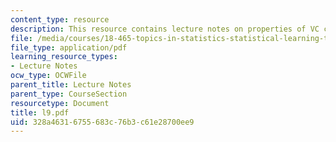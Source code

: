 ```yaml
---
content_type: resource
description: This resource contains lecture notes on properties of VC classes of sets.
file: /media/courses/18-465-topics-in-statistics-statistical-learning-theory-spring-2007/328a46316755683c76b3c61e28700ee9_l9.pdf
file_type: application/pdf
learning_resource_types:
- Lecture Notes
ocw_type: OCWFile
parent_title: Lecture Notes
parent_type: CourseSection
resourcetype: Document
title: l9.pdf
uid: 328a4631-6755-683c-76b3-c61e28700ee9
---
```

